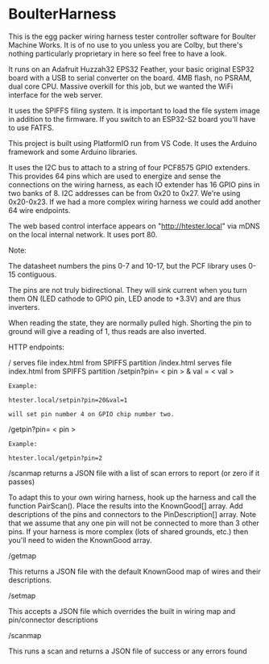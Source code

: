 # BoulterHarness

This is the egg packer wiring harness tester controller software for Boulter Machine Works. 
It is of no use to you unless you are Colby, but there's nothing particularly proprietary in here
so feel free to have a look.

It runs on an Adafruit Huzzah32 EPS32 Feather, your basic original ESP32 board with a USB to serial converter on the board. 4MB flash, no PSRAM, dual core CPU. Massive overkill for this job, but we wanted the WiFi interface for the web server.

It uses the SPIFFS filing system. It is important to load the file system image in addition to the firmware.
If you switch to an ESP32-S2 board you'll have to use FATFS. 

This project is built using PlatformIO run from VS Code. It uses the Arduino framework and some Arduino libraries.

It uses the I2C bus to attach to a string of four PCF8575 GPIO extenders. This provides 64 pins which are used to energize and sense the connections on the wiring harness, as each IO extender has 16 GPIO pins in two banks of 8. I2C addresses can be from 0x20 to 0x27. We're using 0x20-0x23. If we had a more complex wiring harness we could add another 64 wire endpoints. 

The web based control interface appears on "http://htester.local" via mDNS on the local internal network. It uses port 80.

Note:

The datasheet numbers the pins 0-7 and 10-17, but the PCF library uses 0-15 contiguous.

The pins are not truly bidirectional. They will sink current when you turn them ON (LED cathode to GPIO pin, LED anode to +3.3V) and are thus
inverters. 

When reading the state, they are normally pulled high. Shorting the pin to ground will give a reading of 1, thus reads are also inverted.

HTTP endpoints:

/               serves file index.html from SPIFFS partition
/index.html     serves file index.html from SPIFFS partition
/setpin?pin= < pin > & val = < val >

    Example:

    htester.local/setpin?pin=20&val=1

    will set pin number 4 on GPIO chip number two.

/getpin?pin= < pin >

    Example:

    htester.local/getpin?pin=2

/scanmap       returns a JSON file with a list of scan errors to report (or zero if it passes)

To adapt this to your own wiring harness, hook up the harness and call the function PairScan(). Place the results into the KnownGood[] array. Add descriptions of the pins and connectors to the PinDescription[] array. Note that we assume that any one pin will not be connected to more than 3 other pins. If your harness is more complex (lots of shared grounds, etc.) then you'll need to widen the KnownGood array. 


/getmap

This returns a JSON file with the default KnownGood map of wires and their descriptions. 

/setmap

This accepts a JSON file which overrides the built in wiring map and pin/connector descriptions

/scanmap

This runs a scan and returns a JSON file of success or any errors found